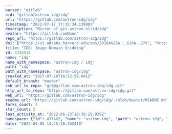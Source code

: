 ```yaml
---
parser: "gitlab"
uid: "gitlab/astron-idg/idg"
url: "https://gitlab.com/astron-idg/idg"
timestamp: "2022-07-17 17:15:34.139985"
description: "Mirror of git.astron.nl/rd/idg"
avatar: "https://gitlab.comNone"
repo_url: "https://gitlab.com/astron-idg/idg"
doi: ["https://ui.adsabs.harvard.edu/abs/2018A%26A...616A..27V", "https://ui.adsabs.harvard.edu/abs/2019ascl.soft11011V/abstract"]
title: "IDG: Image Domain Gridding"
id: 3744514
name: "idg"
name_with_namespace: "astron-idg / idg"
path: "idg"
path_with_namespace: "astron-idg/idg"
created_at: "2017-07-20T10:52:59.641Z"
default_branch: "master"
ssh_url_to_repo: "git@gitlab.com:astron-idg/idg.git"
http_url_to_repo: "https://gitlab.com/astron-idg/idg.git"
web_url: "https://gitlab.com/astron-idg/idg"
readme_url: "https://gitlab.com/astron-idg/idg/-/blob/master/README.md"
forks_count: 3
star_count: 2
last_activity_at: "2022-06-23T16:36:29.939Z"
namespace: {"id": 437482, "name": "astron-idg", "path": "astron-idg", "kind": "group", "full_path": "astron-idg", "parent_id": null, "avatar_url": null, "web_url": "https://gitlab.com/groups/astron-idg"}
date: "2025-04-05 14:25:10.462410"
---
```

